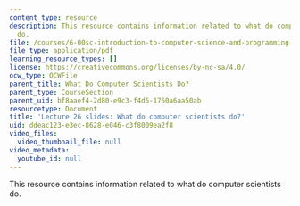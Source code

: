 ```yaml
---
content_type: resource
description: This resource contains information related to what do computer scientists
  do.
file: /courses/6-00sc-introduction-to-computer-science-and-programming-spring-2011/ddeac123e3ec8628e046c3f8009ea2f8_MIT6_00SCS11_lec26_slides.pdf
file_type: application/pdf
learning_resource_types: []
license: https://creativecommons.org/licenses/by-nc-sa/4.0/
ocw_type: OCWFile
parent_title: What Do Computer Scientists Do?
parent_type: CourseSection
parent_uid: bf8aaef4-2d80-e9c3-f4d5-1760a6aa50ab
resourcetype: Document
title: 'Lecture 26 slides: What do computer scientists do?'
uid: ddeac123-e3ec-8628-e046-c3f8009ea2f8
video_files:
  video_thumbnail_file: null
video_metadata:
  youtube_id: null
---
```

This resource contains information related to what do computer scientists do.